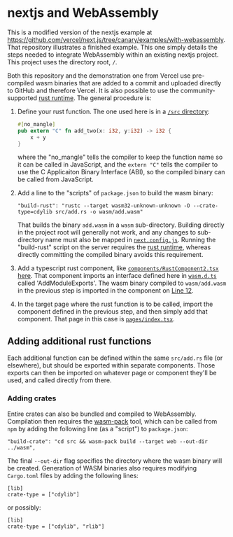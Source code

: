 # nextjs and WebAssembly

This is a modified version of the nextjs example at
https://github.com/vercel/next.js/tree/canary/examples/with-webassembly. That
repository illustrates a finished example. This one simply details the steps
needed to integrate WebAssembly within an existing nextjs project. This project
uses the directory root, `/`.

Both this repository and the demonstration one from Vercel use pre-compiled
wasm binaries that are added to a commit and uploaded directly to GitHub and
therefore Vercel. It is also possible to use the community-supported [rust
runtime](https://github.com/vercel-community/rust). The general procedure is:

1. Define your rust function. The one used here is in a [`/src`
   directory](https://github.com/mpadge/wasm-next/tree/main/src):

    ``` rust
    #[no_mangle]
    pub extern "C" fn add_two(x: i32, y:i32) -> i32 {
        x + y
    }
    ```
    where the "no_mangle" tells the compiler to keep the function name so it
    can be called in JavaScript, and the `extern "C"` tells the compiler to use
    the C Applicaiton Binary Interface (ABI), so the compiled binary can be
    called from JavaScript.
2. Add a line to the "scripts" of `package.json` to build the wasm binary:
   ```
   "build-rust": "rustc --target wasm32-unknown-unknown -O --crate-type=cdylib src/add.rs -o wasm/add.wasm"
   ```
   That builds the binary `add.wasm` in a `wasm` sub-directory. Building
   directly in the project root will generally not work, and any changes to
   sub-directory name must also be mapped in
   [`next.config.js`](https://github.com/mpadge/wasm-next/blob/main/next.config.js#L8-L9).
   Running the "build-rust" script on the server requires the [rust runtime](https://github.com/vercel-community/rust), whereas directly committing the compiled binary avoids this requirement.
3. Add a typescript rust component, like [`components/RustComponent2.tsx`
   here](https://github.com/mpadge/wasm-next/blob/main/components/RustComponent2.tsx).
   That component imports an interface defined here in
   [`wasm.d.ts`](https://github.com/mpadge/wasm-next/blob/main/wasm.d.ts)
   called 'AddModuleExports'. The wasm binary compiled to `wasm/add.wasm` in
   the previous step is imported in the component on [Line
   12](https://github.com/mpadge/wasm-next/blob/main/components/RustComponent2.tsx#L12).
4. In the target page where the rust function is to be called, import the
   component defined in the previous step, and then simply add that component.
   That page in this case is
   [`pages/index.tsx`](https://github.com/mpadge/wasm-next/blob/main/pages/index.tsx).

## Adding additional rust functions

Each additional function can be defined within the same `src/add.rs` file (or
elsewhere), but should be exported within separate components. Those exports
can then be imported on whatever page or component they'll be used, and called
directly from there.

### Adding crates

Entire crates can also be bundled and compiled to WebAssembly. Compilation then
requires the [wasm-pack](https://github.com/rustwasm/wasm-pack) tool, which can
be called from `npm` by adding the following line (as a "script") to
`package.json`:
```
"build-crate": "cd src && wasm-pack build --target web --out-dir ../wasm",
```
The final `--out-dir` flag specifies the directory where the wasm binary will
be created. Generation of WASM binaries also requires modifying `Cargo.toml`
files by adding the following lines:
```
[lib]
crate-type = ["cdylib"]
```
or possibly:
```
[lib]
crate-type = ["cdylib", "rlib"]
```
